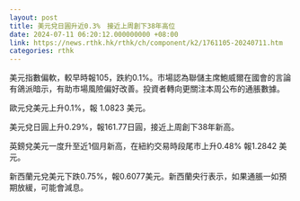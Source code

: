 ```yaml
---
layout: post
title: 美元兌日圓升近0.3%　接近上周創下38年高位
date: 2024-07-11 06:20:12.000000000 +08:00
link: https://news.rthk.hk/rthk/ch/component/k2/1761105-20240711.htm
categories: rthk
---
```


美元指數偏軟，較早時報105，跌約0.1%。市場認為聯儲主席鮑威爾在國會的言論有鴿派暗示，有助市場風險偏好改善。投資者轉向更關注本周公布的通脹數據。

歐元兌美元上升0.1%，報 1.0823 美元。

美元兌日圓上升0.29%，報161.77日圓，接近上周創下38年新高。

英鎊兌美元一度升至近1個月新高，在紐約交易時段尾市上升0.48% 報1.2842 美元。

新西蘭元兌美元下跌0.75%，報0.6077美元。新西蘭央行表示，如果通脹一如預期放緩，可能會減息。
